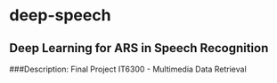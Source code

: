 # deep-speech

## Deep Learning for ARS in Speech Recognition

###Description: 
Final Project IT6300 - Multimedia Data Retrieval
